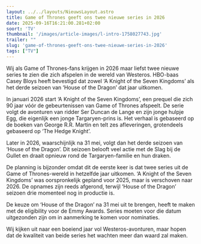```yaml
---
layout: ../../layouts/NieuwsLayout.astro
title: Game of Thrones geeft ons twee nieuwe series in 2026
date: 2025-09-16T16:21:00.281+02:00
soort: 'TV'
thumbnail: '/images/article-images/l-intro-1758027743.jpg'
trailer: ""
slug: 'game-of-thrones-geeft-ons-twee-nieuwe-series-in-2026'
tags: ["TV"]
---
```


Wij als Game of Thrones-fans krijgen in 2026 maar liefst twee nieuwe series te
zien die zich afspelen in de wereld van Westeros. HBO-baas Casey Bloys heeft
bevestigd dat zowel ‘A Knight of the Seven Kingdoms’ als het derde seizoen van
‘House of the Dragon’ dat jaar uitkomen.

In januari 2026 start ‘A Knight of the Seven Kingdoms’, een prequel die zich 90
jaar vóór de gebeurtenissen van Game of Thrones afspeelt. De serie volgt de
avonturen van ridder Ser Duncan de Lange en zijn jonge hulpje Egg, die eigenlijk
een jonge Targaryen-prins is. Het verhaal is gebaseerd op de boeken van George
R.R. Martin en telt zes afleveringen, grotendeels gebaseerd op ‘The Hedge
Knight’.

Later in 2026, waarschijnlijk na 31 mei, volgt dan het derde seizoen van ‘House
of the Dragon’. Dit seizoen belooft veel actie met de Slag bij de Gullet en
draait opnieuw rond de Targaryen-familie en hun draken.

De planning is bijzonder omdat dit de eerste keer is dat twee series uit de Game
of Thrones-wereld in hetzelfde jaar uitkomen. ‘A Knight of the Seven Kingdoms’
was oorspronkelijk gepland voor 2025, maar is verschoven naar 2026. De opnames
zijn reeds afgerond, terwijl ‘House of the Dragon’ seizoen drie momenteel nog in
productie is.

De keuze om ‘House of the Dragon’ na 31 mei uit te brengen, heeft te maken met
de eligibility voor de Emmy Awards. Series moeten voor die datum uitgezonden
zijn om in aanmerking te komen voor nominaties.

Wij kijken uit naar een boeiend jaar vol Westeros-avonturen, maar hopen dat de
kwaliteit van beide series het wachten meer dan waard zal maken.
